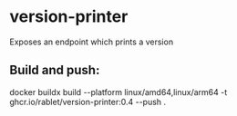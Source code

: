 # version-printer

Exposes an endpoint which prints a version

## Build and push:

docker buildx build --platform linux/amd64,linux/arm64 -t ghcr.io/rablet/version-printer:0.4 --push .
